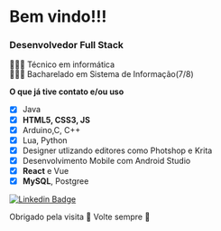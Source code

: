 # Bem vindo!!!

<!-- 

<img align="right" width="40%" src="https://c.tenor.com/_DOBjnGspYAAAAAC/code-coding.gif">
 -->
<!-- <img align="right" width="400" src="https://external-content.duckduckgo.com/iu/?u=https%3A%2F%2F66.media.tumblr.com%2Fc59fc93c23fbcbe81291dae375a69cfa%2Ftumblr_o2x9h8yGyJ1titu82o1_500.gifv&f=1&nofb=1"> -->

### Desenvolvedor Full Stack
👨🏽‍💻 Técnico em informática<br/>
👨🏽‍🎓 Bacharelado em Sistema de Informação(7/8)<br/>

**O que já tive contato e/ou uso**
- [x] Java
- [x] **HTML5, CSS3, JS**
- [x] Arduino,C, C++
- [x] Lua, Python
- [x] Designer utlizando editores como Photshop e Krita
- [x] Desenvolvimento Mobile com Android Studio
- [x] **React** e Vue 
- [x] **MySQL**, Postgree 

[![Linkedin Badge](https://img.shields.io/badge/-LinkedIn-blue?style=flat-square&logo=Linkedin&logoColor=white&link=link_do_seu_perfil_no_linkedin)](https://www.linkedin.com/in/gabriel-sa-825054213/)

<!-- [![Instagram Badge](https://img.shields.io/badge/Instagram-E4405F?style=for-the-badge&logo=instagram&logoColor=white)](https://instagram.com/gabriel_s4l3m/)
[![Gmail Badge](https://img.shields.io/badge/ProtonMail-8B89CC?style=for-the-badge&logo=protonmail&logoColor=white)](mailto:gabriel_s4lem@protonmail.com) -->

<!-- (https://www.99freelas.com.br/user/gabriels4)
(https://www.workana.com/freelancer/2dfc48230a8c4474c5237af94c7da858) -->


Obrigado pela visita 🙂 
Volte sempre 🤗
